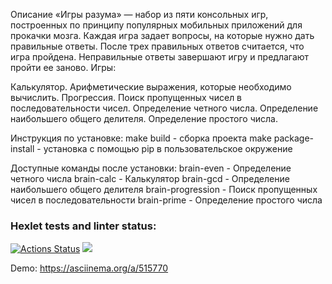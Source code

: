 Описание
«Игры разума» — набор из пяти консольных игр, построенных по принципу популярных мобильных приложений для прокачки мозга. Каждая игра задает вопросы, на которые нужно дать правильные ответы. После трех правильных ответов считается, что игра пройдена. Неправильные ответы завершают игру и предлагают пройти ее заново. Игры:

Калькулятор. Арифметические выражения, которые необходимо вычислить.
Прогрессия. Поиск пропущенных чисел в последовательности чисел.
Определение четного числа.
Определение наибольшего общего делителя.
Определение простого числа.

Инструкция по установке:
make build - сборка проекта
make package-install - установка с помощью pip в пользовательское окружение

Доступные команды после установки:
brain-even - Определение четного числа
brain-calc - Калькулятор
brain-gcd - Определение наибольшего общего делителя
brain-progression - Поиск пропущенных чисел в последовательности
brain-prime - Определение простого числа

### Hexlet tests and linter status:
[![Actions Status](https://github.com/EgoTrippin223/python-project-lvl1/workflows/hexlet-check/badge.svg)](https://github.com/EgoTrippin223/python-project-lvl1/actions)
<a href="https://codeclimate.com/github/EgoTrippin223/python-project-lvl1/maintainability"><img src="https://api.codeclimate.com/v1/badges/5c6400bfeabe6ca90175/maintainability" /></a>

Demo:
https://asciinema.org/a/515770